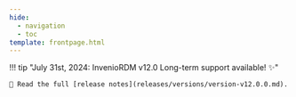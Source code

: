 ```yaml
---
hide:
  - navigation
  - toc
template: frontpage.html
---
```


!!! tip "July 31st, 2024: InvenioRDM v12.0 Long-term support available! ✨"

    🚀 Read the full [release notes](releases/versions/version-v12.0.0.md).
